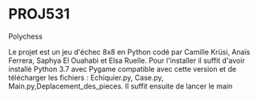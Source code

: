 # PROJ531
Polychess


Le projet est un jeu d'échec 8x8 en Python codé par Camille Krüsi, Anaïs Ferrera, Saphya El Ouahabi et Elsa Ruelle.
Pour l'installer il suffit d'avoir installé Python 3.7 avec Pygame compatible avec cette version et de télécharger les fichiers :
Echiquier.py, Case.py, Main.py,Deplacement_des_pieces.
Il suffit ensuite de lancer le main
